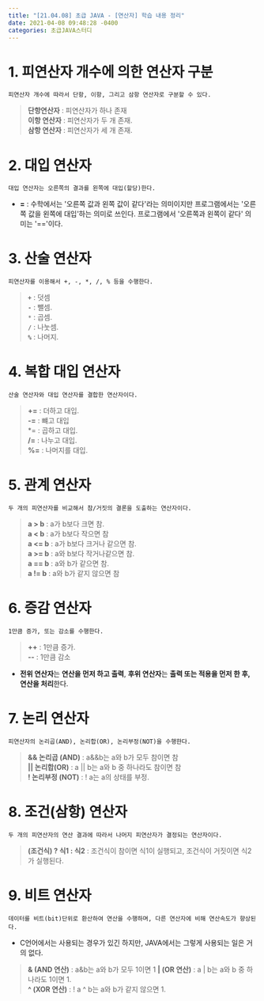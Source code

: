 ```yaml
---
title: "[21.04.08] 초급 JAVA - [연산자] 학습 내용 정리"
date: 2021-04-08 09:48:28 -0400
categories: 초급JAVA스터디
---
```


# 1. 피연산자 개수에 의한 연산자 구분

	피연산자 개수에 따라서 단항, 이항, 그리고 삼항 연산자로 구분할 수 있다.

>**단항연산자** : 피연산자가 하나 존재    
**이항 연산자** : 피연산자가 두 개 존재.    
**삼항 연산자** : 피연산자가 세 개 존재.   
   

# 2. 대입 연산자

	대입 연산자는 오른쪽의 결과를 왼쪽에 대입(할당)한다.
	
* **=** 
: 수학에서는 '오른쪽 값과 왼쪽 값이 같다'라는 의미이지만 프로그램에서는 '오른쪽 값을 왼쪽에 대입'하는 의미로 쓰인다. 프로그램에서 '오른쪽과 왼쪽이 같다' 의미는 '=='이다.


# 3. 산술 연산자 

	피연산자를 이용해서 +, -, *, /, % 등을 수행한다.
	
>**`+`** : 덧셈  
**`-`** : 뺄셈.  
`*` :  곱셈.  
**`/`** : 나눗셈.  
**`%`** : 나머지.    

# 4. 복합 대입 연산자

	산술 연산자와 대입 연산자를 결합한 연산자이다.
	
>**+=** : 더하고 대입.  
**-=** : 뺴고 대입  
*= :  곱하고 대입.  
**/=** : 나누고 대입.  
**%=** : 나머지를 대입.  

# 5. 관계 연산자

	두 개의 피연산자를 비교해서 참/거짓의 결론을 도출하는 연산자이다.
	
>**a > b** : a가 	b보다 크면 참.  
**a < b** : a가 b보다 작으면 참  
**a <= b** :  a가 b보다 크거나 같으면 참.  
**a >= b** : a와 b보다 작거나같으면 참.  
**a == b** : a와 b가 같으면 참.  
**a != b** : a와 b가 같지 않으면 참

#  6.  증감 연산자

	1만큼 증가, 또는 감소를 수행한다.
	
>**++** : 1만큼 증가.  
**--** : 1만큼 감소  

* **전위 연산자**는 **연산을 먼저 하고 출력**, **후위 연산자**는 **출력 또는 적용을 먼저 한 후, 연산을 처리**한다.

# 7. 논리 연산자

	피연산자의 논리곱(AND), 논리합(OR), 논리부정(NOT)을 수행한다.
	
>**&& 논리곱 (AND)** : a&&b는 a와 b가 모두 참이면 참  
**|| 논리합(OR)** : a || b는 a와 b 중 하나라도 참이면 참  
**! 논리부정 (NOT)** :  ! a는 a의 상태를 부정.  

# 8. 조건(삼항) 연산자

	두 개의 피연산자의 연산 결과에 따라서 나머지 피연산자가 결정되는 연산자이다.
	
>**(조건식) ? 식1 : 식2** : 조건식이 참이면 식1이 실행되고, 조건식이 거짓이면 식2가 실행된다.

# 9. 비트 연산자

	데이터를 비트(bit)단위로 환산하여 연산을 수행하며, 다른 연산자에 비해 연산속도가 향상된다.
	
* C언어에서는 사용되는 경우가 있긴 하지만, JAVA에서는 그렇게 사용되는 일은 거의 없다.
	
>**& (AND 연산)** : a&b는 a와 b가 모두 1이면 1 
**| (OR 연산)** : a | b는 a와 b 중 하나라도 1이면 1.  
**^ (XOR 연산)** :  ! a ^ b는 a와 b가 같지 않으면 1. 
